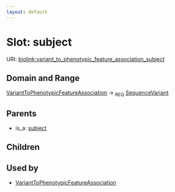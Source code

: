```yaml
---
layout: default
---
```



# Slot: subject




URI: [biolink:variant_to_phenotypic_feature_association_subject](https://w3id.org/biolink/vocab/variant_to_phenotypic_feature_association_subject)

## Domain and Range

[VariantToPhenotypicFeatureAssociation](VariantToPhenotypicFeatureAssociation.md) ->  <sub>REQ</sub> [SequenceVariant](SequenceVariant.md)

## Parents

 *  is_a: [subject](subject.md)

## Children


## Used by

 * [VariantToPhenotypicFeatureAssociation](VariantToPhenotypicFeatureAssociation.md)
